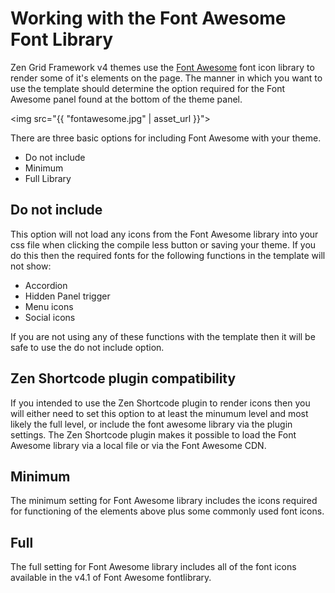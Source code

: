 Working with the Font Awesome Font Library
====

Zen Grid Framework v4 themes use the <a href="http://fortawesome.github.io/Font-Awesome/">Font Awesome</a> font icon library to render some of it's elements on the page. The manner in which you want to use the template should determine the option required for the Font Awesome panel found at the bottom of the theme panel.

<img src="{{ "fontawesome.jpg" | asset_url }}">

There are three basic options for including Font Awesome with your theme.
- Do not include
- Minimum
- Full Library

Do not include
----
This option will not load any icons from the Font Awesome library into your css file when clicking the compile less button or saving your theme. If you do this then the required fonts for the following functions in the template will not show:

- Accordion
- Hidden Panel trigger
- Menu icons
- Social icons
	

If you are not using any of these functions with the template then it will be safe to use the do not include option.

Zen Shortcode plugin compatibility
----

If you intended to use the Zen Shortcode plugin to render icons then you will either need to set this option to at least the minumum level and most likely the full level, or include the font awesome library via the plugin settings. The Zen Shortcode plugin makes it possible to load the Font Awesome library via a local file or via the Font Awesome CDN.

Minimum
----

The minimum setting for Font Awesome library includes the icons required for functioning of the elements above plus some commonly used font icons.


Full
----

The full setting for Font Awesome library includes all of the font icons available in the v4.1 of Font Awesome fontlibrary.
